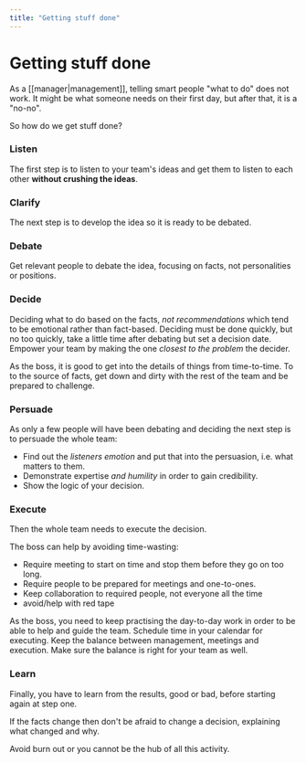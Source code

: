 ```yaml
---
title: "Getting stuff done"
---
```

# Getting stuff done

As a [[manager|management]], telling smart people "what to do" does not work.  It might be what someone needs on their first day, but after that, it is a "no-no".

So how do we get stuff done?

### Listen

The first step is to listen to your team's ideas and get them to listen to each other **without crushing the ideas**.

### Clarify

The next step is to develop the idea so it is ready to be debated.

### Debate

Get relevant people to debate the idea, focusing on facts, not personalities or positions. 

### Decide

Deciding what to do based on the facts, *not recommendations* which tend to be emotional rather than fact-based.  Deciding must be done quickly, but no too quickly, take a little time after debating but set a decision date. Empower your team by making the one *closest to the problem* the decider.

As the boss, it is good to get into the details of things from time-to-time.  To to the source of facts, get down and dirty with the rest of the team and be prepared to challenge.

### Persuade

As only a few people will have been debating and deciding the next step is to persuade the whole team:

* Find out the *listeners emotion* and put that into the persuasion, i.e. what matters to them.
* Demonstrate expertise *and humility* in order to gain credibility.
* Show the logic of your decision.

### Execute

Then the whole team needs to execute the decision.  

The boss can help by avoiding time-wasting:
* Require meeting to start on time and stop them before they go on too long.  
* Require people to be prepared for meetings and one-to-ones.  
* Keep collaboration to required people, not everyone all the time
* avoid/help with red tape

As the boss, you need to keep practising the day-to-day work in order to be able to help and guide the team.  Schedule time in your calendar for executing.  Keep the balance between management, meetings and execution.  Make sure the balance is right for your team as well.

### Learn

Finally, you have to learn from the results, good or bad, before starting again at step one.  

If the facts change then don't be afraid to change a decision, explaining what changed and why.

Avoid burn out or you cannot be the hub of all this activity.